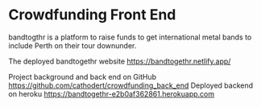 # Crowdfunding Front End

bandtogthr is a platform to raise funds to get international metal bands to include Perth on their tour downunder.

The deployed bandtogethr website <https://bandtogethr.netlify.app/>

Project background and back end on GitHub <https://github.com/cathodert/crowdfunding_back_end>
Deployed backend on heroku <https://bandtogethr-e2b0af362861.herokuapp.com>
